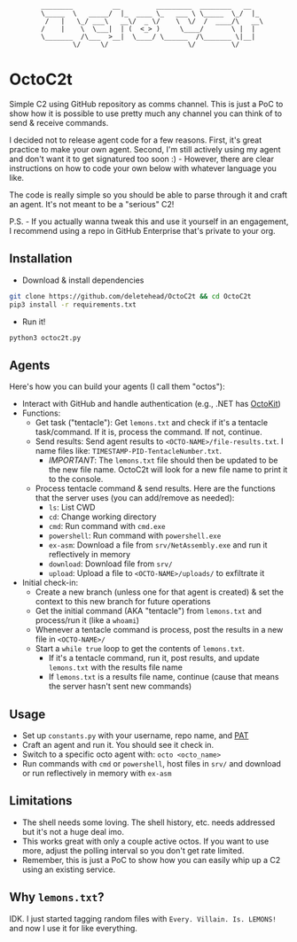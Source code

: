 ```
        ________          __         _________  ________   __   
        \_____  \   _____/  |_  ____ \_   ___ \ \_____  \_/  |_ 
         /   |   \_/ ___\   __\/  _ \/    \  \/  /  ____/\   __\
        /    |    \  \___|  | (  <_> )     \____/       \ |  |  
        \_______  /\___  >__|  \____/ \______  /\_______ \|__|  
                \/     \/                    \/         \/      
```
# OctoC2t
Simple C2 using GitHub repository as comms channel. This is just a PoC to show how it is possible to use pretty much any channel you can think of to send & receive commands.

I decided not to release agent code for a few reasons. First, it's great practice to make your own agent. Second, I'm still actively using my agent and don't want it to get signatured too soon :) - However, there are clear instructions on how to code your own below with whatever language you like.

The code is really simple so you should be able to parse through it and craft an agent. It's not meant to be a "serious" C2!

P.S. - If you actually wanna tweak this and use it yourself in an engagement, I recommend using a repo in GitHub Enterprise that's private to your org.

## Installation
- Download & install dependencies
```sh
git clone https://github.com/deletehead/OctoC2t && cd OctoC2t
pip3 install -r requirements.txt
```
- Run it!
```sh
python3 octoc2t.py
```

## Agents
Here's how you can build your agents (I call them "octos"):
- Interact with GitHub and handle authentication (e.g., .NET has [OctoKit](https://github.com/octokit))
- Functions:
  - Get task ("tentacle"): Get `lemons.txt` and check if it's a tentacle task/command. If it is, process the command. If not, continue.
  - Send results: Send agent results to `<OCTO-NAME>/file-results.txt`. I name files like: `TIMESTAMP-PID-TentacleNumber.txt`.
    - *IMPORTANT*: The `lemons.txt` file should then be updated to be the new file name. OctoC2t will look for a new file name to print it to the console.
  - Process tentacle command & send results. Here are the functions that the server uses (you can add/remove as needed):
    - `ls`: List CWD
    - `cd`: Change working directory
    - `cmd`: Run command with `cmd.exe`
    - `powershell`: Run command with `powershell.exe`
    - `ex-asm`: Download a file from `srv/NetAssembly.exe` and run it reflectively in memory
    - `download`: Download file from `srv/`
    - `upload`: Upload a file to `<OCTO-NAME>/uploads/` to exfiltrate it
- Initial check-in:
  - Create a new branch (unless one for that agent is created) & set the context to this new branch for future operations
  - Get the initial command (AKA "tentacle") from `lemons.txt` and process/run it (like a `whoami`)
  - Whenever a tentacle command is process, post the results in a new file in `<OCTO-NAME>/`
  - Start a `while true` loop to get the contents of `lemons.txt`.
    - If it's a tentacle command, run it, post results, and update `lemons.txt` with the results file name
    - If `lemons.txt` is a results file name, continue (cause that means the server hasn't sent new commands)

## Usage
- Set up `constants.py` with your username, repo name, and [PAT](https://docs.github.com/en/authentication/keeping-your-account-and-data-secure/managing-your-personal-access-tokens)
- Craft an agent and run it. You should see it check in.
- Switch to a specific octo agent with: `octo <octo_name>`
- Run commands with `cmd` or `powershell`, host files in `srv/` and download or run reflectively in memory with `ex-asm`

## Limitations
- The shell needs some loving. The shell history, etc. needs addressed but it's not a huge deal imo.
- This works great with only a couple active octos. If you want to use more, adjust the polling interval so you don't get rate limited.
- Remember, this is just a PoC to show how you can easily whip up a C2 using an existing service.

## Why `lemons.txt`?
IDK. I just started tagging random files with `Every. Villain. Is. LEMONS!` and now I use it for like everything.
